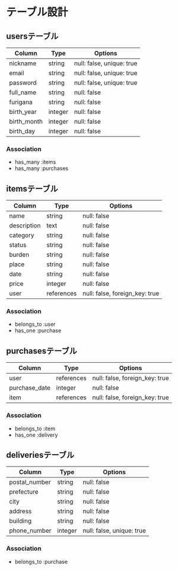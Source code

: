# テーブル設計

## usersテーブル

| Column      | Type    | Options                   |
| ----------- | ------- | ------------------------- |
| nickname    | string  | null: false, unique: true |
| email       | string  | null: false, unique: true |
| password    | string  | null: false, unique: true |
| full_name   | string  | null: false               |
| furigana    | string  | null: false               |
| birth_year  | integer | null: false               |
| birth_month | integer | null: false               |
| birth_day   | integer | null: false               |

### Association
 - has_many :items
 - has_many :purchases


## itemsテーブル

| Column      | Type       | Options                        |
| ----------- | ---------- | ------------------------------ |
| name        | string     | null: false                    |
| description | text       | null: false                    |
| category    | string     | null: false                    |
| status      | string     | null: false                    |
| burden      | string     | null: false                    |
| place       | string     | null: false                    |
| date        | string     | null: false                    |
| price       | integer    | null: false                    |
| user        | references | null: false, foreign_key: true |

### Association
- belongs_to :user
- has_one :purchase


## purchasesテーブル

| Column        | Type       | Options                        |
| ------------- | ---------- | ------------------------------ |
| user          | references | null: false, foreign_key: true |
| purchase_date | integer    | null: false                    |
| item          | references | null: false, foreign_key: true |


### Association
- belongs_to :item
- has_one :delivery


## deliveriesテーブル

| Column        | Type       | Options                   |
| ------------- | ---------- | ------------------------- |
| postal_number | string     | null: false               |
| prefecture    | string     | null: false               |
| city          | string     | null: false               |
| address       | string     | null: false               |
| building      | string     | null: false               |
| phone_number  | integer    | null: false, unique: true |


### Association

- belongs_to :purchase